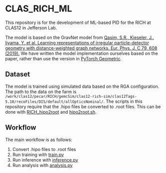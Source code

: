 # CLAS_RICH_ML
This repository is for the development of ML-based PID for the RICH at CLAS12 in Jefferson Lab.

The model is based on the GravNet model from  [Qasim, S.R., Kieseler, J., Iiyama, Y. et al. Learning representations of irregular particle-detector geometry with distance-weighted graph networks. Eur. Phys. J. C 79, 608 (2019).](https://link.springer.com/article/10.1140/epjc/s10052-019-7113-9) We have written the model implementation ourselves based on the paper, rather than use the version in [PyTorch Geometric](https://pytorch-geometric.readthedocs.io/en/2.5.3/generated/torch_geometric.nn.conv.GravNetConv.html).

## Dataset
The model is trained using simulated data based on the RGA configuration. The path to the data on the farm is `/work/clas12/pecar/RICH/gemcSim/clas12-rich-sim/clas12Tags-5.10/recoFiles/DIS/default/allOpticsNominal/`. The scripts in this repository require that the .hipo files be converted to .root files. This can be done with [RICH_hipo2root](https://github.com/rymilton/CLAS_RICH_ML/blob/main/RICH_hipo2root.cxx) and [hipo2root.sh](https://github.com/rymilton/CLAS_RICH_ML/blob/main/hipo2root.sh).

## Workflow
The main workflow is as follows:
1. Convert .hipo files to .root files
2. Run training with [train.py](https://github.com/rymilton/CLAS_RICH_ML/blob/main/train.py)
3. Run inference with [inference.py](https://github.com/rymilton/CLAS_RICH_ML/blob/main/inference.py)
4. Run analysis with [analysis.py](https://github.com/rymilton/CLAS_RICH_ML/blob/main/analysis.py)
